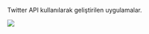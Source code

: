 Twitter API kullanılarak geliştirilen uygulamalar.

![](https://github.com/HaydiKodlayalim/spring-examples/blob/master/resources/imge.png)
